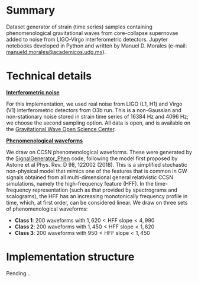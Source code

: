 # Summary

Dataset generator of strain (time series) samples containing phenomenological gravitational waves from core-collapse supernovae added to noise from LIGO-Virgo interferometric detectors. Jupyter notebooks developed in Python and written by Manuel D. Morales (e-mail: <manueld.morales@academicos.udg.mx>).


# Technical details

<b><ins>Interferometric noise</ins></b>

For this implementation, we used real noise from LIGO (L1, H1) and Virgo (V1) interferometric detectors from O3b run. This is a non-Gaussian and non-stationary noise stored in strain time series of 16384 Hz and 4096 Hz; we choose the second sampling option. All data is open, and is available on the [Gravitational Wave Open Science Center](https://gwosc.org/).

<b><ins>Phenomenological waveforms</ins></b>

We draw on CCSN phenomenological waveforms. These were generated by the [SignalGenerator_Phen](https://github.com/CesarTiznado/SignalGenerator_Phen) code, following the model first proposed by Astone et al Phys. Rev. D 98, 122002 (2018). This is a simplified stochastic non-physical model that mimics one of the features that is common in GW signals obtained from all multi-dimensional general relativistic CCSN simulations, namely the high-frequency feature (HFF). In the time-frequency representation (such as that provided by spectrograms and scalograms), the HFF has an increasing monotonically frequency profile in time, which, at first order, can be considered linear. We draw on three sets of phenomenological waveforms:

- <b>Class 1</b>: 200 waveforms with $1,620 \lt \text{HFF slope} \lt 4,990$
- <b>Class 2</b>: 200 waveforms with $1,450 \lt \text{HFF slope} \lt 1,620$
- <b>Class 3</b>: 200 waveforms with $950 \lt \text{HFF slope} \lt 1,450$

# Implementation structure

Pending...
